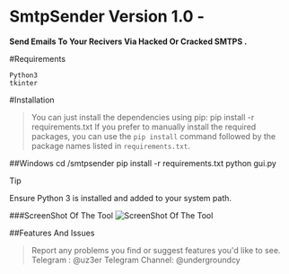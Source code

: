 # SmtpSender Version 1.0 - 
**Send Emails To Your Recivers Via Hacked Or Cracked SMTPS .**

#Requirements
```
Python3
tkinter

``` 
#Installation 
> You can just install the dependencies using pip: pip install -r requirements.txt
> If you prefer to manually install the required packages, you can use the `pip install` command followed by the package names listed in `requirements.txt`.

##Windows 
cd /smtpsender
pip install -r requirements.txt
python gui.py
> [!TIP]
> Ensure Python 3 is installed and added to your system path.

###ScreenShot Of The Tool
![ScreenShot Of The Tool]([https://myoctocat.com/assets/images/base-octocat.svg](https://s9.uupload.ir/files/zirzamincybery/Smtpsender.PNG))


##Features And Issues
>Report any problems you find or suggest features you'd like to see.
>Telegram : @uz3er
>Telegram Channel: @undergroundcy
